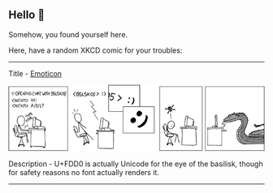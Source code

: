 ## Hello 👀

Somehow, you found yourself here.

Here, have a random XKCD comic for your troubles:

-----------------------------------

Title - [Emoticon](https://xkcd.com/380)

![Emoticon](./random_comic.png)

Description - U+FDD0 is actually Unicode for the eye of the basilisk, though for safety reasons no font actually renders it.

-----------------------------------